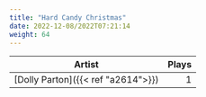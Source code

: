 ```yaml
---
title: "Hard Candy Christmas"
date: 2022-12-08/2022T07:21:14
weight: 64
---
```




 Artist | Plays 
----- | -----:
[Dolly Parton]({{< ref "a2614">}}) | 1
